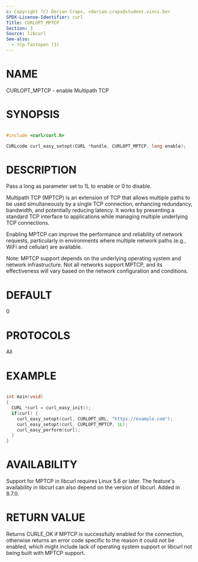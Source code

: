 ```yaml
---
c: Copyright (C) Dorian Craps, <dorian.craps@student.vinci.be>
SPDX-License-Identifier: curl
Title: CURLOPT_MPTCP
Section: 3
Source: libcurl
See-also:
  - tcp-fastopen (3)
---
```


# NAME

CURLOPT_MPTCP - enable Multipath TCP

# SYNOPSIS

~~~c

#include <curl/curl.h>

CURLcode curl_easy_setopt(CURL *handle, CURLOPT_MPTCP, long enable);
~~~

# DESCRIPTION

Pass a long as parameter set to 1L to enable or 0 to disable.

Multipath TCP (MPTCP) is an extension of TCP that allows multiple paths 
to be used simultaneously by a single TCP connection, enhancing redundancy, 
bandwidth, and potentially reducing latency. 
It works by presenting a standard TCP interface to applications while 
managing multiple underlying TCP connections.

Enabling MPTCP can improve the performance and reliability of network requests, 
particularly in environments where multiple network paths (e.g., WiFi and 
cellular) are available.

Note: MPTCP support depends on the underlying operating system and network 
infrastructure. Not all networks support MPTCP, and its effectiveness will 
vary based on the network configuration and conditions.

# DEFAULT

0

# PROTOCOLS

All

# EXAMPLE

~~~c

int main(void)
{
  CURL *curl = curl_easy_init();
  if(curl) {
    curl_easy_setopt(curl, CURLOPT_URL, "https://example.com");
    curl_easy_setopt(curl, CURLOPT_MPTCP, 1L);
    curl_easy_perform(curl);
  }
}
~~~

# AVAILABILITY

Support for MPTCP in libcurl requires Linux 5.6 or later. 
The feature's availability in libcurl can also depend 
on the version of libcurl. Added in 8.7.0.

# RETURN VALUE

Returns CURLE_OK if MPTCP is successfully enabled for the connection,
 otherwise returns an error code specific to the reason it could not be enabled, 
 which might include lack of operating system support or libcurl not being built 
 with MPTCP support.